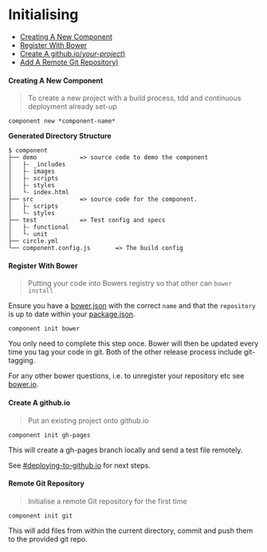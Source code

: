 # Initialising

 * [Creating A New Component](#creating-a-new-component)
 * [Register With Bower](#register-with-bower)
 * [Create A github.io/*your-project*)](#create-a-github.io)
 * [Add A Remote Git Repository)](#remote-git-repository)

#### Creating A New Component

> To create a new project with a build process, tdd and continuous deployment already set-up

`component new *component-name*`

**Generated Directory Structure**

    $ component
    ├── demo            => source code to demo the component
    │   ├- _includes
    │   ├- images
    │   ├- scripts
    │   ├- styles
    │   └- index.html
    ├── src             => source code for the component.
    │   ├- scripts
    │   └- styles
    ├── test            => Test config and specs
    │   ├- functional
    │   └- unit
    ├── circle.yml
    └── component.config.js       => The build config

#### Register With Bower

> Putting your code into Bowers registry so that other can `bower install`

Ensure you have a [bower.json](https://github.com/bower/bower.json-spec) with the correct `name` and that the `repository` is up to date within your [package.json](https://docs.npmjs.com/files/package.json).

`component init bower`

You only need to complete this step once.
Bower will then be updated every time you tag your code in git.
Both of the other release process include git-tagging.

For any other bower questions, i.e. to unregister your repository etc see [bower.io](http://bower.io/).

#### Create A github.io

> Put an existing project onto github.io

`component init gh-pages`

This will create a gh-pages branch locally and send a test file remotely.

See [#deploying-to-github.io](#deploying-to-github.io) for next steps.

#### Remote Git Repository

> Initialise a remote Git repository for the first time

`component init git`

This will add files from within the current directory, commit and push them to the provided git repo.
